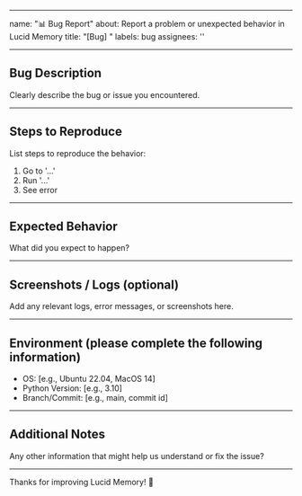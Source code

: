 

---
name: "📊 Bug Report"
about: Report a problem or unexpected behavior in Lucid Memory
title: "[Bug] "
labels: bug
assignees: ''

---

## Bug Description

Clearly describe the bug or issue you encountered.

---

## Steps to Reproduce

List steps to reproduce the behavior:
1. Go to '...'
2. Run '...'
3. See error

---

## Expected Behavior

What did you expect to happen?

---

## Screenshots / Logs (optional)

Add any relevant logs, error messages, or screenshots here.

---

## Environment (please complete the following information)

- OS: [e.g., Ubuntu 22.04, MacOS 14]
- Python Version: [e.g., 3.10]
- Branch/Commit: [e.g., main, commit id]

---

## Additional Notes

Any other information that might help us understand or fix the issue?

---

Thanks for improving Lucid Memory! 🚀